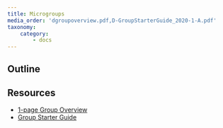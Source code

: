 ```yaml
---
title: Microgroups
media_order: 'dgroupoverview.pdf,D-GroupStarterGuide_2020-1-A.pdf'
taxonomy:
    category:
        - docs
---
```


## Outline

## Resources
- [1-page Group Overview](dgroupoverview.pdf)
- [Group Starter Guide](D-GroupStarterGuide_2020-1-A.pdf)
